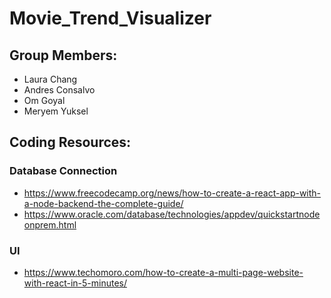 # Movie_Trend_Visualizer

## Group Members:
* Laura Chang
* Andres Consalvo
* Om Goyal
* Meryem Yuksel

## Coding Resources:

### Database Connection
- https://www.freecodecamp.org/news/how-to-create-a-react-app-with-a-node-backend-the-complete-guide/
- https://www.oracle.com/database/technologies/appdev/quickstartnodeonprem.html

### UI
- https://www.techomoro.com/how-to-create-a-multi-page-website-with-react-in-5-minutes/

